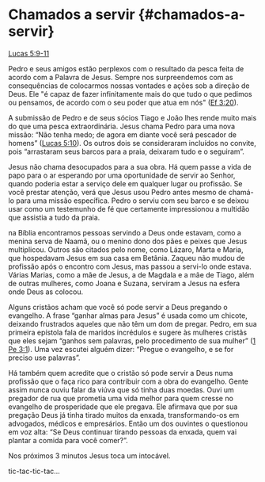 # **Chamados a servir** {#chamados-a-servir}

[Lucas 5:9-11](http://bibliaonline.com.br/acf/lc/5/9-11)

Pedro e seus amigos estão perplexos com o resultado da pesca feita de acordo com a Palavra de Jesus. Sempre nos surpreendemos com as consequências de colocarmos nossas vontades e ações sob a direção de Deus. Ele &quot;é capaz de fazer infinitamente mais do que tudo o que pedimos ou pensamos, de acordo com o seu poder que atua em nós&quot; ([Ef 3:20](http://bibliaonline.com.br/acf/ef/3/20)).

A submissão de Pedro e de seus sócios Tiago e João lhes rende muito mais do que uma pesca extraordinária. Jesus chama Pedro para uma nova missão: “Não tenha medo; de agora em diante você será pescador de homens” ([Lucas 5:10](http://bibliaonline.com.br/acf/lc/5/10)). Os outros dois se consideraram incluídos no convite, pois “arrastaram seus barcos para a praia, deixaram tudo e o seguiram”.

Jesus não chama desocupados para a sua obra. Há quem passe a vida de papo para o ar esperando por uma oportunidade de servir ao Senhor, quando poderia estar a serviço dele em qualquer lugar ou profissão. Se você prestar atenção, verá que Jesus usou Pedro antes mesmo de chamá-lo para uma missão específica. Pedro o serviu com seu barco e se deixou usar como um testemunho de fé que certamente impressionou a multidão que assistia a tudo da praia.

na Bíblia encontramos pessoas servindo a Deus onde estavam, como a menina serva de Naamã, ou o menino dono dos pães e peixes que Jesus multiplicou. Outros são citados pelo nome, como Lázaro, Marta e Maria, que hospedavam Jesus em sua casa em Betânia. Zaqueu não mudou de profissão após o encontro com Jesus, mas passou a servi-lo onde estava. Várias Marias, como a mãe de Jesus, a de Magdala e a mãe de Tiago, além de outras mulheres, como Joana e Suzana, serviram a Jesus na esfera onde Deus as colocou.

Alguns cristãos acham que você só pode servir a Deus pregando o evangelho. A frase “ganhar almas para Jesus” é usada como um chicote, deixando frustrados aqueles que não têm um dom de pregar. Pedro, em sua primeira epístola fala de maridos incrédulos e sugere às mulheres cristãs que eles sejam “ganhos sem palavras, pelo procedimento de sua mulher” ([1 Pe 3:1](http://bibliaonline.com.br/acf/1pe/3/1)). Uma vez escutei alguém dizer: “Pregue o evangelho, e se for preciso use palavras”.

Há também quem acredite que o cristão só pode servir a Deus numa profissão que o faça rico para contribuir com a obra do evangelho. Gente assim nunca ouviu falar da viúva que só tinha duas moedas. Ouvi um pregador de rua que prometia uma vida melhor para quem cresse no evangelho de prosperidade que ele pregava. Ele afirmava que por sua pregação Deus já tinha tirado muitos da enxada, transformando-os em advogados, médicos e empresários. Então um dos ouvintes o questionou em voz alta: “Se Deus continuar tirando pessoas da enxada, quem vai plantar a comida para você comer?”.

Nos próximos 3 minutos Jesus toca um intocável.

tic-tac-tic-tac...